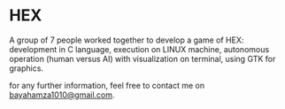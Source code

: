 # HEX
A group of 7 people worked together to develop a game of
HEX: development in C language, execution on LINUX machine,
autonomous operation (human versus AI) with visualization on
terminal, using GTK for graphics.

for any further information, feel free to contact me on bayahamza1010@gmail.com.

